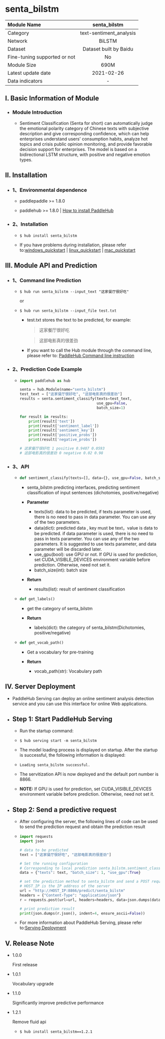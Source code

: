 # senta_bilstm

|     Module Name      |  senta_bilstm  |
|  :------------------ | :------------: |
|       Category       | text-sentiment_analysis  |
|         Network      |      BiLSTM      |
|         Dataset      | Dataset built by Baidu |
| Fine-tuning supported or not |      No       |
|     Module Size      |       690M       |
| Latest update date   |   2021-02-26   |
|   Data indicators    |       -        |


## I. Basic Information of Module

- ### Module Introduction

  - Sentiment Classification (Senta for short) can automatically judge the emotional polarity category of Chinese texts with subjective description and give corresponding confidence, which can help enterprises understand users' consumption habits, analyze hot topics and crisis public opinion monitoring, and provide favorable decision support for enterprises. The model is based on a bidirectional LSTM structure, with positive and negative emotion types.



## II. Installation

- ### 1、Environmental dependence

  - paddlepaddle >= 1.8.0

  - paddlehub >= 1.8.0    | [How to install PaddleHub](../../../../docs/docs_ch/get_start/installation.rst)

- ### 2、Installation

  - ```shell
    $ hub install senta_bilstm
    ```
  - If you have problems during installation, please refer to:[windows_quickstart](../../../../docs/docs_ch/get_start/windows_quickstart.md)
 | [linux_quickstart](../../../../docs/docs_ch/get_start/linux_quickstart.md) | [mac_quickstart](../../../../docs/docs_ch/get_start/mac_quickstart.md)



## III. Module API and Prediction

- ### 1、Command line Prediction

  - ```shell
    $ hub run senta_bilstm --input_text "这家餐厅很好吃"
    ```
    or
  - ```shell
    $ hub run senta_bilstm --input_file test.txt
    ```  
    - test.txt stores the text to be predicted, for example:

      > 这家餐厅很好吃

      > 这部电影真的很差劲

    - If you want to call the Hub module through the command line, please refer to: [PaddleHub Command line instruction](../../../../docs/docs_ch/tutorial/cmd_usage.rst)


- ### 2、Prediction Code Example

  - ```python
    import paddlehub as hub

    senta = hub.Module(name="senta_bilstm")
    test_text = ["这家餐厅很好吃", "这部电影真的很差劲"]
    results = senta.sentiment_classify(texts=test_text,
                                       use_gpu=False,
                                       batch_size=1)

    for result in results:
        print(result['text'])
        print(result['sentiment_label'])
        print(result['sentiment_key'])
        print(result['positive_probs'])
        print(result['negative_probs'])

    # 这家餐厅很好吃 1 positive 0.9407 0.0593
    # 这部电影真的很差劲 0 negative 0.02 0.98
    ```

- ### 3、API

  - ```python
    def sentiment_classify(texts=[], data={}, use_gpu=False, batch_size=1)
    ```

    - senta_bilstm predicting interfaces, predicting sentiment classification of input sentences (dichotomies, positive/negative)

    - **Parameter**

      - texts(list):  data to be predicted, if texts parameter is used, there is no need to pass in data parameter. You can use any of the two parameters.
      - data(dict): predicted data , key must be text，value is data to be predicted. if data parameter is used, there is no need to pass in texts parameter. You can use any of the two parameters. It is suggested to use texts parameter, and data parameter will be discarded later.
      - use_gpu(bool): use GPU or not. If GPU is used for prediction, set CUDA_VISIBLE_DEVICES environment variable before prediction. Otherwise, need not set it.
      - batch_size(int): batch size

    - **Return**

      - results(list): result of sentiment classification


  - ```python
    def get_labels()
    ```
    - get the category of senta_bilstm

    - **Return**

      - labels(dict): the category of senta_bilstm(Dichotomies, positive/negative)

  - ```python
    def get_vocab_path()
    ```
    - Get a vocabulary for pre-training

    - **Return**

      - vocab_path(str): Vocabulary path



## IV. Server Deployment

- PaddleHub Serving can deploy an online sentiment analysis detection service and you can use this interface for online Web applications.

- ## Step 1: Start PaddleHub Serving

  - Run the startup command:
  - ```shell
    $ hub serving start -m senta_bilstm  
    ```

  - The model loading process is displayed on startup. After the startup is successful, the following information is displayed:
  - ```shell
    Loading senta_bilstm successful.
    ```

  - The servitization API is now deployed and the default port number is 8866.

   - **NOTE:**  If GPU is used for prediction, set CUDA_VISIBLE_DEVICES environment variable before prediction. Otherwise, need not set it.

- ## Step 2: Send a predictive request

  - After configuring the server, the following lines of code can be used to send the prediction request and obtain the prediction result

  - ```python
    import requests
    import json

    # data to be predicted
    text = ["这家餐厅很好吃", "这部电影真的很差劲"]

    # Set the running configuration
    # Corresponding to local prediction senta_bilstm.sentiment_classify(texts=text, batch_size=1, use_gpu=True)
    data = {"texts": text, "batch_size": 1, "use_gpu":True}

    # set the prediction method to senta_bilstm and send a POST request, content-type should be set to json
    # HOST_IP is the IP address of the server
    url = "http://HOST_IP:8866/predict/senta_bilstm"
    headers = {"Content-Type": "application/json"}
    r = requests.post(url=url, headers=headers, data=json.dumps(data))

    # print prediction result
    print(json.dumps(r.json(), indent=4, ensure_ascii=False))
    ```

  - For more information about PaddleHub Serving, please refer to:[Serving Deployment](../../../../docs/docs_ch/tutorial/serving.md)



## V. Release Note

* 1.0.0

  First release

* 1.0.1

  Vocabulary upgrade

* 1.1.0

  Significantly improve predictive performance

* 1.2.1

  Remove fluid api

  - ```shell
    $ hub install senta_bilstm==1.2.1
    ```
